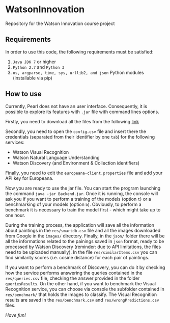 # WatsonInnovation
Repository for the Watson Innovation course project

## Requirements
In order to use this code, the following requirements must be satisfied:

1) `Java JDK 7` or higher
2) `Python 2.7` and `Python 3`
3) `os, argparse, time, sys, urllib2, and json` Python modules (installable via pip)

## How to use
Currently, Pearl does not have an user interface. Consequently, it is possible to explore its features with `.jar` file with command lines options.

Firstly, you need to download all the files from the following [link](https://drive.google.com/open?id=1jtgfIBS0Bj9-vOkLxVpXzBW6EnFxHj5i)

Secondly, you need to open the `config.csv` file and insert there the credentials (separated from their identifier by one `tab`) for the following services:

- Watson Visual Recognition
- Watson Natural Language Understanding
- Watson Discovery (and Environment & Collection identifiers)

Finally, you need to edit the `europeana-client.properties` file and add your API key for Europeana.

Now you are ready to use the jar file. You can start the program launching the command `java -jar Backend.jar`.
Once it is running, the console will ask you if you want to perform a training of the models (option `t`) or a benchmarking of your models (option `b`). Obviously, to perform a benchmark it is necessary to train the model first - which might take up to one hour.

During the training process, the application will save all the information about paintings in the `res/smartdb.csv` file and all the images downloaded from Google in the `images/` directory. Finally, in the `json/` folder there will be all the informations related to the painings saved in `json` format, ready to be processed by Watson Discovery (reminder: due to API limitations, the files need to be uploaded manually). In the file `res/similarItems.csv` you can find similarity scores (i.e. cosine distance) for each pair of paintings.

If you want to perform a benchmark of Discovery, you can do it by checking how the service performs answering the queries contained in the `res/queries.csv` file, checking the answer provided in the folder `queriesResults`.
On the other hand, if you want to benchmark the Visual Recognition service, you can choose via console the subfolder contained in `res/benchmark/` that holds the images to classify. The Visual Recognition results are saved in the `res/benchmark.csv` and `res/wrongPredictions.csv` files.



*Have fun!*

